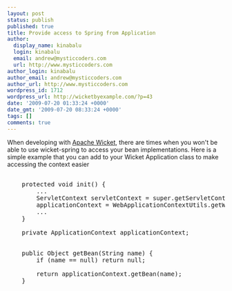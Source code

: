 ```yaml
---
layout: post
status: publish
published: true
title: Provide access to Spring from Application
author:
  display_name: kinabalu
  login: kinabalu
  email: andrew@mysticcoders.com
  url: http://www.mysticcoders.com
author_login: kinabalu
author_email: andrew@mysticcoders.com
author_url: http://www.mysticcoders.com
wordpress_id: 1712
wordpress_url: http://wicketbyexample.com/?p=43
date: '2009-07-20 01:33:24 +0000'
date_gmt: '2009-07-20 08:33:24 +0000'
tags: []
comments: true
---
```

When developing with <a href="http://wicket.apache.org" target="_blank">Apache Wicket</a>, there are times when you won't be able to use wicket-spring to access your bean implementations.  Here is a simple example that you can add to your Wicket Application class to make accessing the context easier<a id="more"></a><a id="more-1712"></a>

<pre lang="java" colla="+">

    protected void init() {
        ...
        ServletContext servletContext = super.getServletContext();
        applicationContext = WebApplicationContextUtils.getWebApplicationContext(servletContext);
        ...
    }

    private ApplicationContext applicationContext;


    public Object getBean(String name) {
        if (name == null) return null;

        return applicationContext.getBean(name);
    }
</pre>

